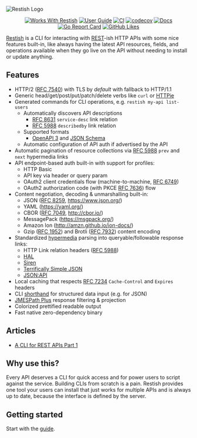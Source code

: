 ![Restish Logo](https://user-images.githubusercontent.com/106826/82109918-ec5b2300-96ee-11ea-9af0-8515329d5965.png)

<div style="text-align: center;">

[![Works With Restish](https://img.shields.io/badge/Works%20With-Restish-ff5f87)](https://rest.sh/) [![User Guide](https://img.shields.io/badge/Docs-Guide-5fafd7)](https://rest.sh/#/guide) [![CI](https://github.com/danielgtaylor/restish/workflows/CI/badge.svg?branch=main)](https://github.com/danielgtaylor/restish/actions?query=workflow%3ACI+branch%3Amain++) [![codecov](https://codecov.io/gh/danielgtaylor/restish/branch/main/graph/badge.svg)](https://codecov.io/gh/danielgtaylor/restish) [![Docs](https://img.shields.io/badge/godoc-reference-5fafd7)](https://pkg.go.dev/github.com/danielgtaylor/restish?tab=subdirectories) [![Go Report Card](https://goreportcard.com/badge/github.com/danielgtaylor/restish)](https://goreportcard.com/report/github.com/danielgtaylor/restish) [![GitHub Likes](https://img.shields.io/github/stars/danielgtaylor/restish?style=social)](https://github.com/danielgtaylor/restish)

</div>

[Restish](https://rest.sh/) is a CLI for interacting with [REST](https://apisyouwonthate.com/blog/rest-and-hypermedia-in-2019)-ish HTTP APIs with some nice features built-in, like always having the latest API resources, fields, and operations available when they go live on the API without needing to install or update anything.

## Features

- HTTP/2 ([RFC 7540](https://tools.ietf.org/html/rfc7540)) with TLS by _default_ with fallback to HTTP/1.1
- Generic head/get/post/put/patch/delete verbs like `curl` or [HTTPie](https://httpie.org/)
- Generated commands for CLI operations, e.g. `restish my-api list-users`
  - Automatically discovers API descriptions
    - [RFC 8631](https://tools.ietf.org/html/rfc8631) `service-desc` link relation
    - [RFC 5988](https://tools.ietf.org/html/rfc5988#section-6.2.2) `describedby` link relation
  - Supported formats
    - [OpenAPI 3](https://github.com/OAI/OpenAPI-Specification/blob/master/versions/3.0.3.md) and [JSON Schema](https://json-schema.org/)
  - Automatic configuration of API auth if advertised by the API
- Automatic pagination of resource collections via [RFC 5988](https://tools.ietf.org/html/rfc5988) `prev` and `next` hypermedia links
- API endpoint-based auth built-in with support for profiles:
  - HTTP Basic
  - API key via header or query param
  - OAuth2 client credentials flow (machine-to-machine, [RFC 6749](https://tools.ietf.org/html/rfc6749))
  - OAuth2 authorization code (with PKCE [RFC 7636](https://tools.ietf.org/html/rfc7636)) flow
- Content negotiation, decoding & unmarshalling built-in:
  - JSON ([RFC 8259](https://tools.ietf.org/html/rfc8259), https://www.json.org/)
  - YAML (https://yaml.org/)
  - CBOR ([RFC 7049](https://tools.ietf.org/html/rfc7049), http://cbor.io/)
  - MessagePack (https://msgpack.org/)
  - Amazon Ion (http://amzn.github.io/ion-docs/)
  - Gzip ([RFC 1952](https://tools.ietf.org/html/rfc1952)) and Brotli ([RFC 7932](https://tools.ietf.org/html/rfc7932)) content encoding
- Standardized [hypermedia](https://smartbear.com/learn/api-design/what-is-hypermedia/) parsing into queryable/followable response links:
  - HTTP Link relation headers ([RFC 5988](https://tools.ietf.org/html/rfc5988#section-6.2.2))
  - [HAL](http://stateless.co/hal_specification.html)
  - [Siren](https://github.com/kevinswiber/siren)
  - [Terrifically Simple JSON](https://github.com/mpnally/Terrifically-Simple-JSON)
  - [JSON:API](https://jsonapi.org/)
- Local caching that respects [RFC 7234](https://tools.ietf.org/html/rfc7234) `Cache-Control` and `Expires` headers
- CLI [shorthand](https://github.com/danielgtaylor/openapi-cli-generator/tree/master/shorthand#cli-shorthand-syntax) for structured data input (e.g. for JSON)
- [JMESPath Plus](https://github.com/danielgtaylor/go-jmespath-plus) response filtering & projection
- Colorized prettified readable output
- Fast native zero-dependency binary

## Articles

- [A CLI for REST APIs Part 1](https://dev.to/danielgtaylor/a-cli-for-rest-apis-part-1-104b)

## Why use this?

Every API deserves a CLI for quick access and for power users to script against the service. Building CLIs from scratch is a pain. Restish provides one tool your users can install that just works for multiple APIs and is always up to date, because the interface is defined by the server.

## Getting started

Start with the [guide](/guide?id=guide).

